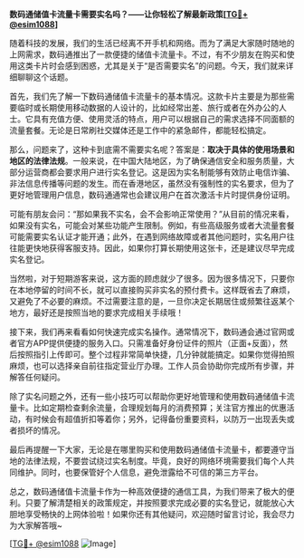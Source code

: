 **数码通储值卡流量卡需要实名吗？——让你轻松了解最新政策[[TG💪+ @esim1088](https://t.me/s/esim1088)]**

随着科技的发展，我们的生活已经离不开手机和网络。而为了满足大家随时随地的上网需求，数码通推出了一款便捷的储值卡流量卡。不过，有不少朋友在购买和使用这类卡片时会感到困惑，尤其是关于“是否需要实名”的问题。今天，我们就来详细聊聊这个话题。

首先，我们先了解一下数码通储值卡流量卡的基本情况。这款卡片主要是为那些需要临时或长期使用移动数据的人设计的，比如经常出差、旅行或者在外办公的人士。它具有充值方便、使用灵活的特点，用户可以根据自己的需求选择不同面额的流量套餐。无论是日常刷社交媒体还是工作中的紧急邮件，都能轻松搞定。

那么，问题来了，这种卡到底需不需要实名呢？答案是：**取决于具体的使用场景和地区的法律法规**。一般来说，在中国大陆地区，为了确保通信安全和服务质量，大部分运营商都会要求用户进行实名登记。这是因为实名制能够有效防止电信诈骗、非法信息传播等问题的发生。而在香港地区，虽然没有强制性的实名要求，但为了更好地管理用户信息，数码通通常也会建议用户在首次激活卡片时提供身份证明。

可能有朋友会问：“那如果我不实名，会不会影响正常使用？”从目前的情况来看，如果没有实名，可能会对某些功能产生限制。例如，有些高级服务或者大流量套餐可能需要实名认证才能开通；此外，在遇到网络故障或者其他问题时，实名用户往往能更快地获得客服支持。因此，如果你打算长期使用这张卡，还是建议尽早完成实名登记。

当然啦，对于短期游客来说，这方面的顾虑就少了很多。因为很多情况下，只要你在本地停留的时间不长，就可以直接购买非实名的预付费卡。这样既省去了麻烦，又避免了不必要的麻烦。不过需要注意的是，一旦你决定长期居住或频繁往返某个地方，最好还是按照当地的要求完成相关手续哦！

接下来，我们再来看看如何快速完成实名操作。通常情况下，数码通会通过官网或者官方APP提供便捷的服务入口。只需准备好身份证件的照片（正面+反面），然后按照指引上传即可。整个过程非常简单快捷，几分钟就能搞定。如果你觉得拍照麻烦，也可以选择亲自前往指定营业厅办理。工作人员会协助你完成所有步骤，并解答任何疑问。

除了实名问题之外，还有一些小技巧可以帮助你更好地管理和使用数码通储值卡流量卡。比如定期检查剩余流量，合理规划每月的消费预算；关注官方推出的优惠活动，有时候会有超值折扣等着你；另外，记得备份重要资料，以防万一出现丢失或者损坏的情况。

最后再提醒一下大家，无论是在哪里购买和使用数码通储值卡流量卡，都要遵守当地的法律法规，不要尝试绕过实名制度。毕竟，良好的网络环境需要我们每个人共同维护。同时，也要保管好个人信息，避免泄露给不可信的第三方平台。

总之，数码通储值卡流量卡作为一种高效便捷的通信工具，为我们带来了极大的便利。只要了解清楚相关的政策规定，并按照要求完成必要的实名登记，就能放心大胆地享受畅快的上网体验啦！如果你还有其他疑问，欢迎随时留言讨论，我会尽力为大家解答哦~

[[TG💪+ @esim1088](https://t.me/s/esim1088) ![Image](https://i.postimg.cc/4NQfJmqS/Snipaste-2025-05-13-00-14-12.png)]